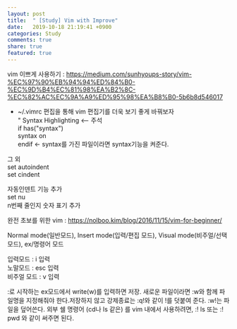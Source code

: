 ```yaml
---
layout: post
title:  " [Study] Vim with Improve"
date:   2019-10-18 21:19:41 +0900
categories: Study
comments: true
share: true
featured: true
---
```


vim 이쁘게 사용하기 : https://medium.com/sunhyoups-story/vim-%EC%97%90%EB%94%94%ED%84%B0-%EC%9D%B4%EC%81%98%EA%B2%8C-%EC%82%AC%EC%9A%A9%ED%95%98%EA%B8%B0-5b6b8d546017

 - ~/.vimrc 편집을 통해 vim 편집기를 더욱 보기 좋게 바꿔보자<br>
 " Syntax Highlighting  <-- 주석 <br>
if has("syntax")<br>
syntax on<br>
endif <- syntax를 가진 파일이라면 syntax기능을 켜준다.

그 외 <br>
set autoindent<br>
set cindent<br>

자동인덴트 기능 추가<br>
set nu<br>
n번째 줄인지 숫자 표기 추가

완전 초보를 위한 vim : https://nolboo.kim/blog/2016/11/15/vim-for-beginner/

Normal mode(일반모드), Insert mode(입력/편집 모드), Visual mode(비주얼/선택 모드), ex/명령어 모드

입력모드 : i 입력<br>
노말모드 : esc 입력<br>
비주얼 모드 : v 입력<br>

:로 시작하는 ex모드에서 write(w)를 입력하면 저장. 새로운 파일이라면 :w와 함께 파일명을 지정해줘야 한다.저장하지 않고 강제종료는 :q!와 같이 !를 덧붙여 준다. :w!는 파일을 덮어쓴다. 외부 쉘 명령어 (cd나 ls 같은) 를 vim 내에서 사용하려면, :! ls 또는 :! pwd 와 같이 써주면 된다.
